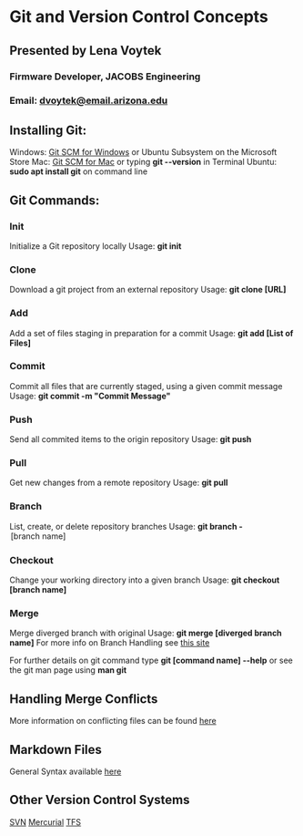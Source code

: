 # Git and Version Control Concepts
## Presented by Lena Voytek
### Firmware Developer, JACOBS Engineering
### Email: dvoytek@email.arizona.edu



## Installing Git:

Windows: [Git SCM for Windows](https://git-scm.com/download/win) or Ubuntu Subsystem on the Microsoft Store
Mac: [Git SCM for Mac](https://git-scm.com/download/mac) or typing __git --version__ in Terminal
Ubuntu: __sudo apt install git__ on command line


## Git Commands:

### Init
Initialize a Git repository locally
Usage: __git init__

### Clone
Download a git project from an external repository
Usage: __git clone [URL]__

### Add
Add a set of files staging in preparation for a commit
Usage: __git add [List of Files]__

### Commit
Commit all files that are currently staged, using a given commit message
Usage: __git commit -m "Commit Message"__

### Push
Send all commited items to the origin repository
Usage: __git push__

### Pull
Get new changes from a remote repository
Usage: __git pull__

### Branch 
List, create, or delete repository branches
Usage: __git branch -<Option> [branch name]__

### Checkout
Change your working directory into a given branch
Usage: __git checkout [branch name]__

### Merge
Merge diverged branch with original
Usage: __git merge [diverged branch name]__
For more info on Branch Handling see [this site](https://git-scm.com/book/en/v2/Git-Branching-Branches-in-a-Nutshell)


For further details on git command type __git [command name] --help__ or see the git man page using __man git__


## Handling Merge Conflicts
More information on conflicting files can be found [here](https://help.github.com/articles/resolving-a-merge-conflict-using-the-command-line/#platform-all)

## Markdown Files
General Syntax available [here](https://github.com/adam-p/markdown-here/wiki/Markdown-Cheatsheet)

## Other Version Control Systems
[SVN](https://subversion.apache.org/)
[Mercurial](https://www.mercurial-scm.org/)
[TFS](https://visualstudio.microsoft.com/tfs/)